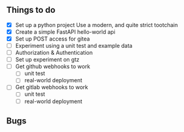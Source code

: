 ## Things to do
 - [x] Set up a python project
       Use a modern, and quite strict tootchain
 - [x] Create a simple FastAPI hello-world api
 - [x] Set up POST access for gitea
 - [ ] Experiment using a unit test and example data
 - [ ] Authorization & Authentication
 - [ ] Set up experiment on gtz
 - [ ] Get github webhooks to work
    - [ ] unit test
    - [ ] real-world deployment
 - [ ] Get gitlab webhooks to work
    - [ ] unit test
    - [ ] real-world deployment

## Bugs

